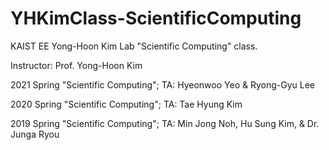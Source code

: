 # YHKimClass-ScientificComputing
KAIST EE Yong-Hoon Kim Lab "Scientific Computing" class. 

Instructor: Prof. Yong-Hoon Kim

2021 Spring "Scientific Computing"; TA: Hyeonwoo Yeo & Ryong-Gyu Lee

2020 Spring "Scientific Computing"; TA: Tae Hyung Kim  

2019 Spring "Scientific Computing"; TA: Min Jong Noh, Hu Sung Kim, & Dr. Junga Ryou  
